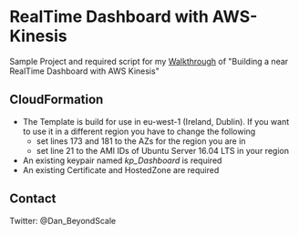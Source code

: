 # RealTime Dashboard with AWS-Kinesis

Sample Project and required script for my [Walkthrough](https://www.youtube.com/playlist?list=PLgdxjZ4O9pO7aReKC1PE6oAA9wTuoFDTS) of "Building a near RealTime Dashboard with AWS Kinesis"


## CloudFormation
- The Template is build for use in eu-west-1 (Ireland, Dublin). If you want to use it in a different region you have to change the following
    - set lines 173 and 181 to the AZs for the region you are in
    - set line 21 to the AMI IDs of Ubuntu Server 16.04 LTS in your region
- An existing keypair named *kp_Dashboard* is required
- An existing Certificate and HostedZone are required

## Contact 
Twitter: @Dan_BeyondScale
